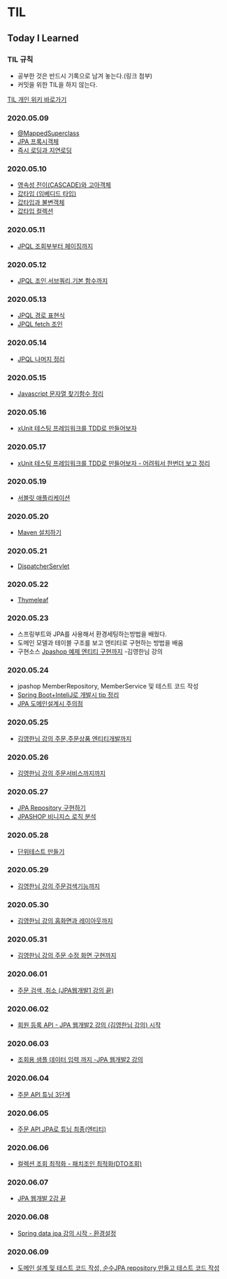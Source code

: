 # TIL
## Today I Learned

### TIL 규칙 
- 공부한 것은 반드시 기록으로 남겨 놓는다.(링크 첨부) 
- 커밋을 위한 TIL을 하지 않는다. 

[TIL 개인 위키 바로가기](https://www.notion.so/3hourstrudy/TIL-WIKI-60935a27129f41578f921f6bb108dd95)  

### 2020.05.09
- [@MappedSuperclass](https://www.notion.so/3hourstrudy/MappedSuperclass-fa676270f9bf48819d08ccf20a97c061)
- [JPA 프록시객체](https://www.notion.so/3hourstrudy/JPA-11f1e40d06fa4e2d8be7c5abfcb33e9a)
- [즉시 로딩과 지연로딩](https://www.notion.so/3hourstrudy/c3c3780e0b784294803494ef2c5a9129)

### 2020.05.10 
- [영속성 전이(CASCADE)와 고아객체](https://www.notion.so/3hourstrudy/CASCADE-48b502158bf7429f85308978d6ead299)
- [값타입 (임베디드 타입)](https://www.notion.so/3hourstrudy/c2d9b18ca2c14c67823d449de5d98294)
- [값타입과 불변객체](https://www.notion.so/3hourstrudy/dc92624182744e16aeeef144ebcb69d8)
- [값타입 컬렉션](https://www.notion.so/3hourstrudy/8aa3ab8afa454692893383b916c56ef1)

### 2020.05.11
- [JPQL 조회부부터 페이징까지](https://www.notion.so/3hourstrudy/JPQL-61a8deba9ffb4760ac2bc43da2d3b333)

### 2020.05.12
- [JPQL 조인,서브쿼리,기본 함수까지](https://www.notion.so/3hourstrudy/JPQL-61a8deba9ffb4760ac2bc43da2d3b333)

### 2020.05.13
- [JPQL 경로 표현식](https://www.notion.so/3hourstrudy/JPQL-60136694c98a4c79b8e0336398f6c491)
- [JPQL fetch 조인](https://www.notion.so/3hourstrudy/fetch-join-8b2e9779a193467a9accd4a5b9c82ef3)

### 2020.05.14
- [JPQL 나머지 정리](https://www.notion.so/3hourstrudy/JPQL-2c1527df7960434eac9327344d643580)

### 2020.05.15
- [Javascript 문자열 찾기함수 정리](https://www.notion.so/3hourstrudy/3411996f54634a7a8a2178e93c692baf?v=146013900c7c44f4a3129f2d9d3cae7d&p=9bfa19fa0bd04fc09a62931722569869)

### 2020.05.16
- [xUnit 테스팅 프레임워크를 TDD로 만들어보자](https://github.com/dhdydtn91/xunitTDD)

### 2020.05.17
- [xUnit 테스팅 프레임워크를 TDD로 만들어보자 - 어려워서 한번더 보고 정리](https://www.notion.so/3hourstrudy/38c720ed5ed54555aa92286756337d15?v=818867695e2946c0b5259f44f71d2e2c&p=7e9cedd5671d4cb4ad306dbc928efcc7)

### 2020.05.19
- [서블릿 애플리케이션](https://www.notion.so/3hourstrudy/a71d8223e5304500b0c5e527457835da)

### 2020.05.20
- [Maven 설치하기](https://www.notion.so/3hourstrudy/dda07f0782b64efa85458b97a1cc4130?v=5ad5dc08e69747169d9c216a1956c747&p=8d5593c729ae4afa88180b15c3e0f9b4)

### 2020.05.21
- [DispatcherServlet](https://www.notion.so/3hourstrudy/dda07f0782b64efa85458b97a1cc4130?v=5ad5dc08e69747169d9c216a1956c747)

### 2020.05.22
- [Thymeleaf](https://www.notion.so/3hourstrudy/dda07f0782b64efa85458b97a1cc4130?v=5ad5dc08e69747169d9c216a1956c747)

### 2020.05.23
- 스프링부트와 JPA를 사용해서 환경세팅하는방법을 배웠다.
- 도메인 모델과 테이블 구조를 보고 엔티티로 구현하는 방법을 배움 
- 구현소스 [Jpashop 예제 엔티티 구현까지](https://github.com/dhdydtn91/jpashop)  -김영한님 강의

### 2020.05.24
- jpashop MemberRepository, MemberService 및 테스트 코드 작성 
- [Spring Boot+InteliJ로 개발시 tip 정리](https://www.notion.so/3hourstrudy/Spring-Boot-InteliJ-tip-029bd13fad224a5cbfe84252c17d3e07)
- [JPA 도메인설계시 주의점](https://www.notion.so/3hourstrudy/JPA-0ae51c9b5d5742b2b72f7f0301bed596)

### 2020.05.25
- [김영한님 강의 주문,주문상품 엔티티개발까지](https://github.com/dhdydtn91/jpashop)

### 2020.05.26
- [김영한님 강의 주문서비스까지까지](https://github.com/dhdydtn91/jpashop)

### 2020.05.27
- [JPA Repository 구현하기](https://www.notion.so/3hourstrudy/JPA-Repository-b3759f095ced4d5692204c3b92667f0d)
- [JPASHOP 비니지스 로직 분석](https://www.notion.so/3hourstrudy/Jpa-shop-98f9fd07458e42c3a4d53f60bff34b5b)

### 2020.05.28
- [단위테스트 만들기](https://www.notion.so/3hourstrudy/72582f9b3ba74aa2a40acb5a1a6fb322)

### 2020.05.29
- [김영한님 강의 주문검색기능까지](https://github.com/dhdydtn91/jpashop)

### 2020.05.30
- [김영한님 강의 홈화면과 레이아웃까지](https://github.com/dhdydtn91/jpashop)

### 2020.05.31
- [김영한님 강의 주문 수정 화면 구현까지](https://github.com/dhdydtn91/jpashop)

### 2020.06.01
- [주문 검색 ,취소 (JPA웹개발1 강의 끝)](https://github.com/dhdydtn91/jpashop)

### 2020.06.02
- [회원 등록 API - JPA 웹개발2 강의 (김영한님 강의) 시작](https://github.com/dhdydtn91/jpashop)

### 2020.06.03
- [조회용 샘플 데이터 입력 까지 -JPA 웹개발2 강의](https://github.com/dhdydtn91/jpashop)

### 2020.06.04 
 - [주문 API 튜닝 3단계](https://github.com/dhdydtn91/jpashop) 

### 2020.06.05 
 - [주문 API JPA로 튜닝 최종(엔티티)](https://github.com/dhdydtn91/jpashop) 
 
### 2020.06.06 
 - [컬렉션 조회 최적화 - 패치조인 최적화(DTO조회)](https://github.com/dhdydtn91/jpashop) 
 
### 2020.06.07
 - [JPA 웹개발 2강 끝](https://github.com/dhdydtn91/jpashop)
 
### 2020.06.08
 - [Spring data jpa 강의 시작 - 환경설정](https://github.com/dhdydtn91/spring-data-jpa/commits/master)
 
### 2020.06.09
 - [도메인 설계 및 테스트 코드 작성, 순수JPA repository 만들고 테스트 코드 작성](https://github.com/dhdydtn91/spring-data-jpa/commits/master)
